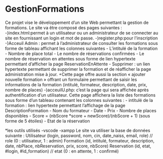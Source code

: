 # GestionFormations
Ce projet vise le développement d’un site Web permettant la gestion de formations. 
Le site va être composé des pages suivantes :
	-)index.html:permet à un utilisateur ou un administrateur de se connecter au site en
         fournissant un login et mot de passe.
	-)register.php:pour l'inscription
	-)Acceuil Admin : permet à l’administrateur de consulter les formations sous forme de tableau
	affichant les colonnes suivantes
		- L’intitulé de la formation
		- Nombre de place total
		- Le nombre de réservations confirmées
		- Le nombre de réservation en attentes sous forme de lien hypertexte permettant d’afficher la
			page ReservationEnAttente
		- Supprimer : un lien hypertexte permettant de supprimer la formation et de réafficher la page
			administration mise à jour.
		+Cette page offre aussi la section « ajouter nouvelle formation » offrant un formulaire permettant de
		saisir les informations de la formation (intitulé, formateur, description, date, prix, nombre de places)
	-)acceuilU.php: c’est la page qui sera affichée après authentification d’un utilisateur. Cette page affichera la
		liste des formations sous forme d’un tableau contenant les colonnes suivantes :
			- intitulé de la formation : lien hypertexte permettant l’affichage de la page DescriptionFormation
			- Nom du formateur
			- Date
			- Prix
			- Nombre de places disponibles 
			- Score  = (nbScore *score + newScore)/(nbScore + 1) (sous forme de 5 étoiles)
			- Etat de la réservation

*les outils utilisés
	-vscode
	-xampp
Le site va utiliser la base de données suivante :
Utilisateur (login, password, nom, cin, date_naiss, email, role) // role (0 : utilisateur, 1 : admin)
Formation (id, intitulé, formateur, description, date, nbPlace, nbReservation, prix, score, nbScore)
Reservation (id, etat, #login, #id_formation) // etat (0 : en attente, 1 : confirmé)
		